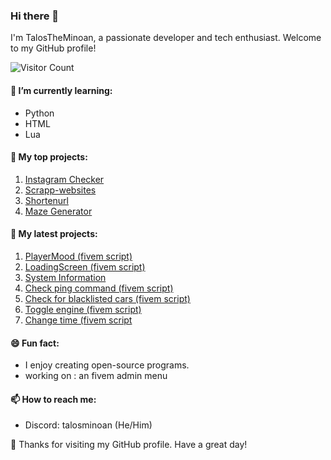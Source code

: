### Hi there 👋

I'm TalosTheMinoan, a passionate developer and tech enthusiast. Welcome to my GitHub profile!

![Visitor Count](https://profile-counter.glitch.me/TalosTheMinoan/count.svg)

#### 🌱 I’m currently learning:
- Python
- HTML
- Lua

#### 💼 My top projects:
1. [Instagram Checker](https://github.com/TalosTheMinoan/instagramchecker)
2. [Scrapp-websites](https://github.com/TalosTheMinoan/Scrapp-websites)
3. [Shortenurl](https://github.com/TalosTheMinoan/Shortenurl)
4. [Maze Generator](https://github.com/TalosTheMinoan/Random-maze-generator)

   
#### 💼 My latest projects:
1. [PlayerMood (fivem script)](https://github.com/TalosTheMinoan/Playermood)
2. [LoadingScreen (fivem script)](https://github.com/TalosTheMinoan/LoadingScreen)
3. [System Information](https://github.com/TalosTheMinoan/System-Information)
4. [Check ping command (fivem script)](https://github.com/TalosTheMinoan/Check-ping)
5. [Check for blacklisted cars (fivem script)](https://github.com/TalosTheMinoan/Blacklist-Vehicles)
6. [Toggle engine (fivem script)](https://github.com/TalosTheMinoan/Toggle-engine)
7. [Change time (fivem script](https://github.com/TalosTheMinoan/Change-time)

#### 😄 Fun fact:
- I enjoy creating open-source programs.
- working on : an fivem admin menu

#### 📫 How to reach me:
- Discord: talosminoan (He/Him)

🎉 Thanks for visiting my GitHub profile. Have a great day!
